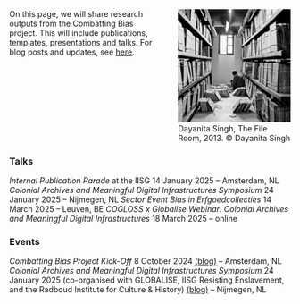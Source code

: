 <div style="display: flex; align-items: start; gap: 40px;">
   <div style="flex: 1; max-width: 60%;">
     On this page, we will share research outputs from the Combatting Bias project. This will include publications, templates, presentations and talks. For blog posts and updates, see <a href="../../news/resourcelist/">here</a>.
   </div>
   <div style="flex: 1; max-width: 40%;">
       <img src="../../static/img/dayanita_files.jpeg" alt="Sea of Files" style="width: 100%;" />
      <figcaption>Dayanita Singh, The File Room, 2013. © Dayanita Singh</figcaption>
   </div>
</div>

### Talks
_Internal Publication Parade_ at the IISG 14 January 2025 – Amsterdam, NL 
_Colonial Archives and Meaningful Digital Infrastructures Symposium_ 24 January 2025 – Nijmegen, NL
_Sector Event Bias in Erfgoedcollecties_ 14 March 2025 – Leuven, BE
_COGLOSS x Globalise Webinar: Colonial Archives and Meaningful Digital Infrastructures_ 18 March 2025 – online 

### Events
_Combatting Bias Project Kick-Off_ 8 October 2024 <a href="../../news/kickoffannouncement.md/">(blog)</a> – Amsterdam, NL
_Colonial Archives and Meaningful Digital Infrastructures Symposium_ 24 January 2025 (co-organised with GLOBALISE, IISG Resisting Enslavement, and the Radboud Institute for Culture & History) <a href="../../news/meaningfulinfrastructuresforcolonialarchives.md/">(blog)</a> – Nijmegen, NL

